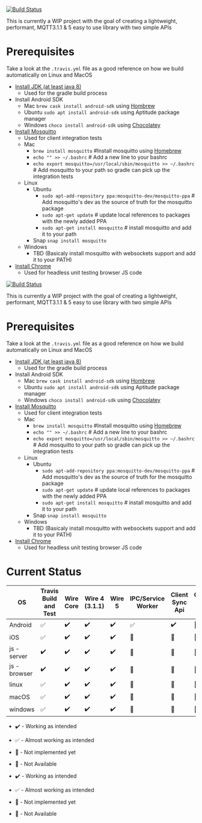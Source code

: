 [![Build Status](https://travis-ci.org/thebehera/mqtt.svg?branch=master)](https://travis-ci.org/thebehera/mqtt)


This is currently a WIP project with the goal of creating a lightweight, performant, MQTT3.1.1 & 5 easy to use library with two simple APIs

 
# Prerequisites 
Take a look at the `.travis.yml` file as a good reference on how we build automatically on Linux and MacOS
- [Install JDK (at least java 8)](https://www.oracle.com/technetwork/java/javase/downloads/index.html)
   - Used for the gradle build process
- Install Android SDK
   - Mac `brew cask install android-sdk` using [Hombrew](https://brew.sh/)
   - Ubuntu `sudo apt install android-sdk` using Aptitude package manager
   - Windows `choco install android-sdk` using [Chocolatey](https://chocolatey.org/install)
- [Install Mosquitto](https://mosquitto.org/download/)
   - Used for client integration tests
   - Mac 
       - `brew install mosquitto` #Install mosquitto using [Homebrew](https://brew.sh/)
       - `echo "" >> ~/.bashrc`  # Add a new line to your bashrc
       - `echo export mosquitto=/usr/local/sbin/mosquitto >> ~/.bashrc` # Add mosquitto to your path so gradle can pick up the integration tests
   - Linux 
       - Ubuntu
            - `sudo apt-add-repository ppa:mosquitto-dev/mosquitto-ppa` # Add mosquitto's dev as the source of truth for the mosquitto package
            - `sudo apt-get update` # update local references to packages with the newly added PPA
            - `sudo apt-get install mosquitto` # install mosquitto and add it to your path
       - Snap `snap install mosquitto`
   - Windows
       - TBD (Basicaly install mosquitto with websockets support and add it to your PATH)
- [Install Chrome](https://www.google.com/chrome/)
    - Used for headless unit testing browser JS code


[![Build Status](https://travis-ci.org/thebehera/mqtt.svg?branch=master)](https://travis-ci.org/thebehera/mqtt)


This is currently a WIP project with the goal of creating a lightweight, performant, MQTT3.1.1 & 5 easy to use library with two simple APIs

 
# Prerequisites 
Take a look at the `.travis.yml` file as a good reference on how we build automatically on Linux and MacOS
- [Install JDK (at least java 8)](https://www.oracle.com/technetwork/java/javase/downloads/index.html)
   - Used for the gradle build process
- Install Android SDK
   - Mac `brew cask install android-sdk` using [Hombrew](https://brew.sh/)
   - Ubuntu `sudo apt install android-sdk` using Aptitude package manager
   - Windows `choco install android-sdk` using [Chocolatey](https://chocolatey.org/install)
- [Install Mosquitto](https://mosquitto.org/download/)
   - Used for client integration tests
   - Mac 
       - `brew install mosquitto` #Install mosquitto using [Homebrew](https://brew.sh/)
       - `echo "" >> ~/.bashrc`  # Add a new line to your bashrc
       - `echo export mosquitto=/usr/local/sbin/mosquitto >> ~/.bashrc` # Add mosquitto to your path so gradle can pick up the integration tests
   - Linux 
       - Ubuntu
            - `sudo apt-add-repository ppa:mosquitto-dev/mosquitto-ppa` # Add mosquitto's dev as the source of truth for the mosquitto package
            - `sudo apt-get update` # update local references to packages with the newly added PPA
            - `sudo apt-get install mosquitto` # install mosquitto and add it to your path
       - Snap `snap install mosquitto`
   - Windows
       - TBD (Basicaly install mosquitto with websockets support and add it to your PATH)
- [Install Chrome](https://www.google.com/chrome/)
    - Used for headless unit testing browser JS code


# Current Status
| OS            | Travis Build and Test | Wire Core         | Wire 4 (3.1.1)    | Wire 5            | IPC/Service Worker   | Client Sync Api      | Client Auth API      | App Sample           | Server               |
|-------------- |---------------------- |------------------ |------------------ |------------------ |--------------------- |--------------------- |--------------------- |--------------------- |--------------------- |
| Android       | :white_check_mark:    |:heavy_check_mark: |:heavy_check_mark: |:heavy_check_mark: |:white_check_mark:    |:heavy_check_mark:    |:white_square_button: |:heavy_check_mark:    |:white_square_button: |
| iOS           | :white_check_mark:    |:heavy_check_mark: |:heavy_check_mark: |:heavy_check_mark: |:no_entry_sign:       |:white_square_button: |:white_square_button: |:white_square_button: |:white_square_button: |
| js - server   | :heavy_check_mark:    |:heavy_check_mark: |:heavy_check_mark: |:heavy_check_mark: |:white_square_button: |:white_square_button: |:white_square_button: |:white_square_button: |:white_square_button: |
| js - browser  | :heavy_check_mark:    |:heavy_check_mark: |:heavy_check_mark: |:heavy_check_mark: |:white_square_button: |:white_square_button: |:white_square_button: |:white_square_button: |:no_entry_sign:??     |
| linux         | :white_check_mark:    |:heavy_check_mark: |:heavy_check_mark: |:heavy_check_mark: |:white_square_button: |:white_square_button: |:white_square_button: |:white_square_button: |:white_square_button: |
| macOS         | :white_check_mark:    |:heavy_check_mark: |:heavy_check_mark: |:heavy_check_mark: |:white_square_button: |:white_square_button: |:white_square_button: |:white_square_button: |:white_square_button: |
| windows       | :white_check_mark:    |:heavy_check_mark: |:heavy_check_mark: |:heavy_check_mark: |:white_square_button: |:white_square_button: |:white_square_button: |:white_square_button: |:white_square_button: |


- :heavy_check_mark:  - Working as intended
- :white_check_mark:  - Almost working as intended
- :white_square_button:  - Not implemented yet
- :no_entry_sign: - Not Available


- :heavy_check_mark:  - Working as intended
- :white_check_mark:  - Almost working as intended
- :white_square_button:  - Not implemented yet
- :no_entry_sign: - Not Available
